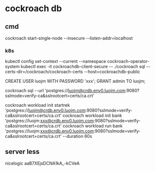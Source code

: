 
# cockroach db

## cmd

cockroach start-single-node --insecure --listen-addr=localhost

### k8s

kubectl config set-context --current --namespace cockroach-operator-system
kubectl exec -it cockroachdb-client-secure -- ./cockroach sql --certs-dir=/cockroach/cockroach-certs --host=cockroachdb-public

CREATE USER luojm WITH PASSWORD 'xxx';
GRANT admin TO luojm;


cockroach sql --url 'postgres://luojm@crdb.env0.luojm.com:9080?sslmode=verify-ca&sslrootcert=certs/ca.crt'   

 cockroach workload init startrek 'postgres://luojm@crdb.env0.luojm.com:9080?sslmode=verify-ca&sslrootcert=certs/ca.crt'
 cockroach workload init bank 'postgres://luojm:xxx@crdb.env0.luojm.com:9080?sslmode=verify-ca&sslrootcert=certs/ca.crt'
 cockroach workload run bank 'postgres://luojm:xxx@crdb.env0.luojm.com:9080?sslmode=verify-ca&sslrootcert=certs/ca.crt' --duration 60s

## server less

nicelogic
aaB7XEjsDCNA1kA_-kCVeA